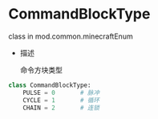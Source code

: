 # CommandBlockType

class in mod.common.minecraftEnum

- 描述

    命令方块类型



```python
class CommandBlockType:
	PULSE = 0  		# 脉冲
	CYCLE = 1  		# 循环
	CHAIN = 2  		# 连锁

``` 

